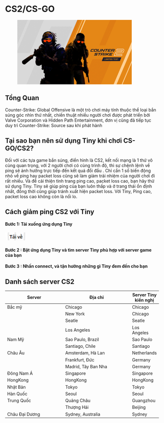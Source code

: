# CS2/CS-GO

<figure><img src="../../.gitbook/assets/image (10).png" alt="" width="375"><figcaption></figcaption></figure>

## Tổng Quan

Counter-Strike: Global Offensive là một trò chơi máy tính thuộc thể loại bắn súng góc nhìn thứ nhất, chiến thuật nhiều người chơi được phát triển bởi Valve Corporation và Hidden Path Entertainment, đơn vị cũng đã tiếp tục duy trì Counter-Strike: Source sau khi phát hành

## Tại sao bạn nên sử dụng Tiny khi chơi CS-GO/CS2?

Đối với các tựa game bắn súng, điển hình là CS2, kết nối mạng là 1 thứ vô cùng quan trọng, với 2 người chơi có cùng trình độ, thì sự chệnh lệnh về ping sẽ ảnh hưởng trực tiếp đến kết quá đổi đầu . Chỉ cần 1 số biến động nhỏ về ping hay packet loss cũng sẽ làm giảm trải nhiệm của người chơi đi rất nhiều. Và để cải thiện tình trang ping cao, packet loss cao, bạn hãy thử sử dụng Tiny. Tiny sẽ giúp ping của bạn luôn thấp và ở trang thái ổn định nhất, đồng thời cũng giúp tránh xuất hiện packet loss. Với Tiny, Ping cao, packet loss cao không còn là nổi lo.

## Cách giảm ping CS2 với Tiny

#### Bước 1: Tải xuống ứng dụng Tiny

&#x20;                        [  ![](<../../.gitbook/assets/image (8).png>)](https://tiny.vn/download/dist/Tiny.VN%20Setup%200.2.9.exe)

#### Bước 2 : Bật ứng dụng Tiny và tìm server Tiny phù hợp với server game của bạn

#### Bước 3 : Nhấn connect, và tận hưởng những gì Tiny đem đến cho bạn

## Danh sách server CS2



<table><thead><tr><th width="194">Server</th><th width="226">Địa chỉ</th><th>Server Tiny kiến nghị</th></tr></thead><tbody><tr><td>Bắc mỹ</td><td>Chicago</td><td>Chicago</td></tr><tr><td></td><td>New York </td><td>Chicago</td></tr><tr><td></td><td>Seatle</td><td>Seatle</td></tr><tr><td></td><td>Los Angeles</td><td>Los Angeles</td></tr><tr><td>Nam Mỹ</td><td>Sao Paulo, Brazil</td><td>Sao Paulo</td></tr><tr><td></td><td>Santiago, Chile</td><td>Santiago</td></tr><tr><td>Châu Âu</td><td>Amsterdam, Hà Lan</td><td>Netherlands</td></tr><tr><td></td><td>Frankfurt, Đức</td><td>Germany</td></tr><tr><td></td><td>Madrid, Tây Ban Nha</td><td>Germany</td></tr><tr><td>Đông Nam Á</td><td>Singapore</td><td>Singapore</td></tr><tr><td>HongKong</td><td>HongKong</td><td>HongKong</td></tr><tr><td>Nhật Bản</td><td>Tokyo</td><td>Tokyo</td></tr><tr><td>Hàn Quốc</td><td>Seoul</td><td>Seoul</td></tr><tr><td>Trung Quốc</td><td>Quảng Châu</td><td>Guangzhou</td></tr><tr><td></td><td>Thượng Hải</td><td>Beijing</td></tr><tr><td>Châu Đại Dương</td><td>Sydney, Australia</td><td>Sydney</td></tr></tbody></table>

###
